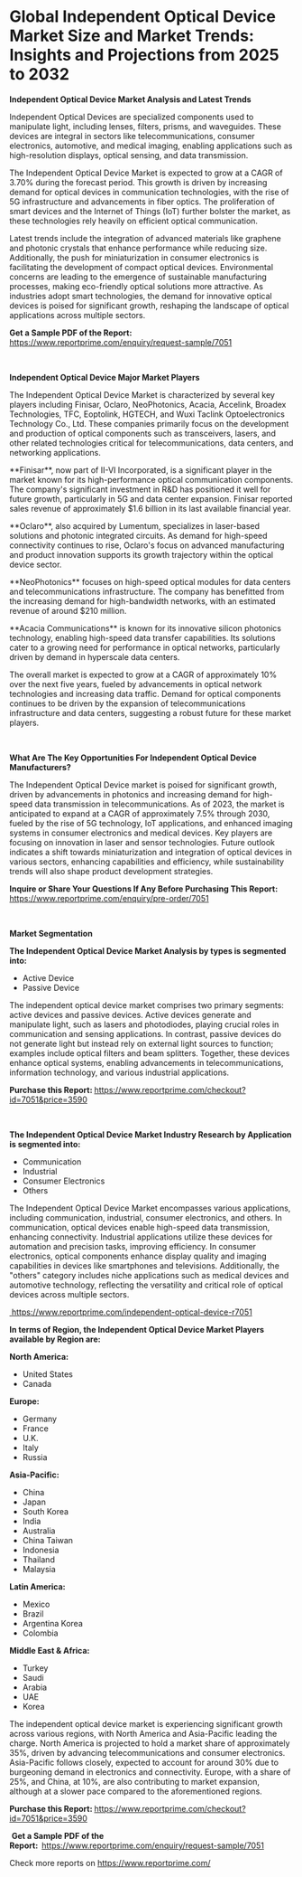 <p><h1>Global Independent Optical Device Market Size and Market Trends: Insights and Projections from 2025 to 2032</h1></p><p><strong>Independent Optical Device Market Analysis and Latest Trends</strong></p>
<p><p>Independent Optical Devices are specialized components used to manipulate light, including lenses, filters, prisms, and waveguides. These devices are integral in sectors like telecommunications, consumer electronics, automotive, and medical imaging, enabling applications such as high-resolution displays, optical sensing, and data transmission.</p><p>The Independent Optical Device Market is expected to grow at a CAGR of 3.70% during the forecast period. This growth is driven by increasing demand for optical devices in communication technologies, with the rise of 5G infrastructure and advancements in fiber optics. The proliferation of smart devices and the Internet of Things (IoT) further bolster the market, as these technologies rely heavily on efficient optical communication.</p><p>Latest trends include the integration of advanced materials like graphene and photonic crystals that enhance performance while reducing size. Additionally, the push for miniaturization in consumer electronics is facilitating the development of compact optical devices. Environmental concerns are leading to the emergence of sustainable manufacturing processes, making eco-friendly optical solutions more attractive. As industries adopt smart technologies, the demand for innovative optical devices is poised for significant growth, reshaping the landscape of optical applications across multiple sectors.</p></p>
<p><strong>Get a Sample PDF of the Report:&nbsp;</strong> <a href="https://www.reportprime.com/enquiry/request-sample/7051?utm_campaign=3520&utm_medium=2&utm_source=Github&utm_content=ia&utm_term=19032025&utm_id=independent-optical-device">https://www.reportprime.com/enquiry/request-sample/7051</a></p>
<p>&nbsp;</p>
<p><strong>Independent Optical Device Major Market Players</strong></p>
<p><p>The Independent Optical Device Market is characterized by several key players including Finisar, Oclaro, NeoPhotonics, Acacia, Accelink, Broadex Technologies, TFC, Eoptolink, HGTECH, and Wuxi Taclink Optoelectronics Technology Co., Ltd. These companies primarily focus on the development and production of optical components such as transceivers, lasers, and other related technologies critical for telecommunications, data centers, and networking applications.</p><p>**Finisar**, now part of II-VI Incorporated, is a significant player in the market known for its high-performance optical communication components. The company's significant investment in R&D has positioned it well for future growth, particularly in 5G and data center expansion. Finisar reported sales revenue of approximately $1.6 billion in its last available financial year.</p><p>**Oclaro**, also acquired by Lumentum, specializes in laser-based solutions and photonic integrated circuits. As demand for high-speed connectivity continues to rise, Oclaro's focus on advanced manufacturing and product innovation supports its growth trajectory within the optical device sector.</p><p>**NeoPhotonics** focuses on high-speed optical modules for data centers and telecommunications infrastructure. The company has benefitted from the increasing demand for high-bandwidth networks, with an estimated revenue of around $210 million.</p><p>**Acacia Communications** is known for its innovative silicon photonics technology, enabling high-speed data transfer capabilities. Its solutions cater to a growing need for performance in optical networks, particularly driven by demand in hyperscale data centers.</p><p>The overall market is expected to grow at a CAGR of approximately 10% over the next five years, fueled by advancements in optical network technologies and increasing data traffic. Demand for optical components continues to be driven by the expansion of telecommunications infrastructure and data centers, suggesting a robust future for these market players.</p></p>
<p>&nbsp;</p>
<p><strong>What Are The Key Opportunities For Independent Optical Device Manufacturers?</strong></p>
<p><p>The Independent Optical Device market is poised for significant growth, driven by advancements in photonics and increasing demand for high-speed data transmission in telecommunications. As of 2023, the market is anticipated to expand at a CAGR of approximately 7.5% through 2030, fueled by the rise of 5G technology, IoT applications, and enhanced imaging systems in consumer electronics and medical devices. Key players are focusing on innovation in laser and sensor technologies. Future outlook indicates a shift towards miniaturization and integration of optical devices in various sectors, enhancing capabilities and efficiency, while sustainability trends will also shape product development strategies.</p></p>
<p><strong>Inquire or Share Your Questions If Any Before Purchasing This Report:</strong> <a href="https://www.reportprime.com/enquiry/pre-order/7051?utm_campaign=3520&utm_medium=2&utm_source=Github&utm_content=ia&utm_term=19032025&utm_id=independent-optical-device">https://www.reportprime.com/enquiry/pre-order/7051</a></p>
<p>&nbsp;</p>
<p><strong>Market Segmentation</strong></p>
<p><strong>The Independent Optical Device Market Analysis by types is segmented into:</strong></p>
<p><ul><li>Active Device</li><li>Passive Device</li></ul></p>
<p><p>The independent optical device market comprises two primary segments: active devices and passive devices. Active devices generate and manipulate light, such as lasers and photodiodes, playing crucial roles in communication and sensing applications. In contrast, passive devices do not generate light but instead rely on external light sources to function; examples include optical filters and beam splitters. Together, these devices enhance optical systems, enabling advancements in telecommunications, information technology, and various industrial applications.</p></p>
<p><strong>Purchase this Report:&nbsp;</strong><a href="https://www.reportprime.com/checkout?id=7051&price=3590&utm_campaign=3520&utm_medium=2&utm_source=Github&utm_content=ia&utm_term=19032025&utm_id=independent-optical-device">https://www.reportprime.com/checkout?id=7051&price=3590</a></p>
<p>&nbsp;</p>
<p><strong>The Independent Optical Device Market Industry Research by Application is segmented into:</strong></p>
<p><ul><li>Communication</li><li>Industrial</li><li>Consumer Electronics</li><li>Others</li></ul></p>
<p><p>The Independent Optical Device Market encompasses various applications, including communication, industrial, consumer electronics, and others. In communication, optical devices enable high-speed data transmission, enhancing connectivity. Industrial applications utilize these devices for automation and precision tasks, improving efficiency. In consumer electronics, optical components enhance display quality and imaging capabilities in devices like smartphones and televisions. Additionally, the "others" category includes niche applications such as medical devices and automotive technology, reflecting the versatility and critical role of optical devices across multiple sectors.</p></p>
<p><a href="https://www.reportprime.com/independent-optical-device-r7051?utm_campaign=3520&utm_medium=2&utm_source=Github&utm_content=ia&utm_term=19032025&utm_id=independent-optical-device">&nbsp;https://www.reportprime.com/independent-optical-device-r7051</a></p>
<p><strong>In terms of Region, the Independent Optical Device Market Players available by Region are:</strong></p>
<p>
    <p> <strong> North America: </strong>
        <ul>
            <li>United States</li>
            <li>Canada</li>
        </ul>
        </p> 
    <p> <strong> Europe: </strong>
        <ul>
            <li>Germany</li>
            <li>France</li>
            <li>U.K.</li>
            <li>Italy</li>
            <li>Russia</li>
        </ul>
        </p> 
    <p> <strong> Asia-Pacific: </strong>
        <ul>
            <li>China</li>
            <li>Japan</li>
            <li>South Korea</li>
            <li>India</li>
            <li>Australia</li>
            <li>China Taiwan</li>
            <li>Indonesia</li>
            <li>Thailand</li>
            <li>Malaysia</li>
        </ul>
        </p> 
    <p> <strong> Latin America: </strong>
        <ul>
            <li>Mexico</li>
            <li>Brazil</li>
            <li>Argentina Korea</li>
            <li>Colombia</li>
        </ul>
        </p> 
    <p> <strong> Middle East & Africa: </strong>
        <ul>
            <li>Turkey</li>
            <li>Saudi</li>
            <li>Arabia</li>
            <li>UAE</li>
            <li>Korea</li>
        </ul>
    </p>
    </p>
<p><p>The independent optical device market is experiencing significant growth across various regions, with North America and Asia-Pacific leading the charge. North America is projected to hold a market share of approximately 35%, driven by advancing telecommunications and consumer electronics. Asia-Pacific follows closely, expected to account for around 30% due to burgeoning demand in electronics and connectivity. Europe, with a share of 25%, and China, at 10%, are also contributing to market expansion, although at a slower pace compared to the aforementioned regions.</p></p>
<p><strong>Purchase this Report: </strong><a href="https://www.reportprime.com/checkout?id=7051&price=3590&utm_campaign=3520&utm_medium=2&utm_source=Github&utm_content=ia&utm_term=19032025&utm_id=independent-optical-device">https://www.reportprime.com/checkout?id=7051&price=3590</a></p>
<p>&nbsp;<strong>Get a Sample PDF of the Report:&nbsp;&nbsp;</strong><a href="https://www.reportprime.com/enquiry/request-sample/7051?utm_campaign=3520&utm_medium=2&utm_source=Github&utm_content=ia&utm_term=19032025&utm_id=independent-optical-device">https://www.reportprime.com/enquiry/request-sample/7051</a></p>
<p><strong></strong></p>
<p>Check more reports on <a href="https://www.reportprime.com/?utm_campaign=3520&utm_medium=2&utm_source=Github&utm_content=ia&utm_term=19032025&utm_id=independent-optical-device">https://www.reportprime.com/</a></p>